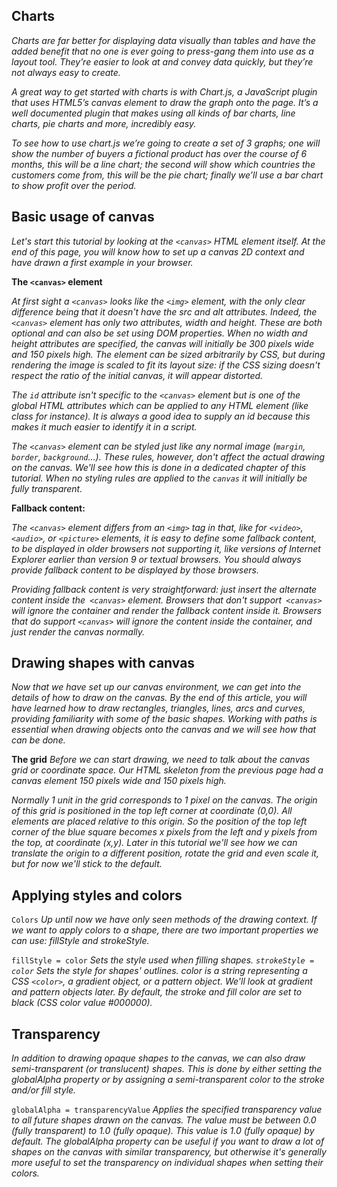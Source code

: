 ## Charts
*Charts are far better for displaying data visually than tables and have the added benefit that no one is ever going to press-gang them into use as a layout tool. They’re easier to look at and convey data quickly, but they’re not always easy to create.*

*A great way to get started with charts is with Chart.js, a JavaScript plugin that uses HTML5’s canvas element to draw the graph onto the page. It’s a well documented plugin that makes using all kinds of bar charts, line charts, pie charts and more, incredibly easy.*

*To see how to use chart.js we’re going to create a set of 3 graphs; one will show the number of buyers a fictional product has over the course of 6 months, this will be a line chart; the second will show which countries the customers come from, this will be the pie chart; finally we’ll use a bar chart to show profit over the period.*

## Basic usage of canvas

*Let's start this tutorial by looking at the `<canvas>` HTML element itself. At the end of this page, you will know how to set up a canvas 2D context and have drawn a first example in your browser.*

**The `<canvas>` element**

*At first sight a `<canvas>` looks like the `<img>` element, with the only clear difference being that it doesn't have the src and alt attributes. Indeed, the `<canvas>` element has only two attributes, width and height. These are both optional and can also be set using DOM properties. When no width and height attributes are specified, the canvas will initially be 300 pixels wide and 150 pixels high. The element can be sized arbitrarily by CSS, but during rendering the image is scaled to fit its layout size: if the CSS sizing doesn't respect the ratio of the initial canvas, it will appear distorted.*


*The `id` attribute isn't specific to the `<canvas>` element but is one of the global HTML attributes which can be applied to any HTML element (like class for instance). It is always a good idea to supply an id because this makes it much easier to identify it in a script.*

*The `<canvas>` element can be styled just like any normal image (`margin`, `border`, `background`…). These rules, however, don't affect the actual drawing on the canvas. We'll see how this is done in a dedicated chapter of this tutorial. When no styling rules are applied to the `canvas` it will initially be fully transparent.*

**Fallback content:**

*The `<canvas>` element differs from an `<img>` tag in that, like for `<video>`, `<audio>`, or `<picture>` elements, it is easy to define some fallback content, to be displayed in older browsers not supporting it, like versions of Internet Explorer earlier than version 9 or textual browsers. You should always provide fallback content to be displayed by those browsers.*

*Providing fallback content is very straightforward: just insert the alternate content inside the` <canvas>` element. Browsers that don't support` <canvas>` will ignore the container and render the fallback content inside it. Browsers that do support `<canvas>` will ignore the content inside the container, and just render the canvas normally.*

## Drawing shapes with canvas


*Now that we have set up our canvas environment, we can get into the details of how to draw on the canvas. By the end of this article, you will have learned how to draw rectangles, triangles, lines, arcs and curves, providing familiarity with some of the basic shapes. Working with paths is essential when drawing objects onto the canvas and we will see how that can be done.*


**The grid**
*Before we can start drawing, we need to talk about the canvas grid or coordinate space. Our HTML skeleton from the previous page had a canvas element 150 pixels wide and 150 pixels high.*


*Normally 1 unit in the grid corresponds to 1 pixel on the canvas. The origin of this grid is positioned in the top left corner at coordinate (0,0). All elements are placed relative to this origin. So the position of the top left corner of the blue square becomes x pixels from the left and y pixels from the top, at coordinate (x,y). Later in this tutorial we'll see how we can translate the origin to a different position, rotate the grid and even scale it, but for now we'll stick to the default.*


## Applying styles and colors

`Colors`
*Up until now we have only seen methods of the drawing context. If we want to apply colors to a shape, there are two important properties we can use: fillStyle and strokeStyle.*

`fillStyle = color`
*Sets the style used when filling shapes.
`strokeStyle = color`*
*Sets the style for shapes' outlines.
color is a string representing a CSS `<color>`, a gradient object, or a pattern object. We'll look at gradient and pattern objects later. By default, the stroke and fill color are set to black (CSS color value #000000).*

## Transparency
*In addition to drawing opaque shapes to the canvas, we can also draw semi-transparent (or translucent) shapes. This is done by either setting the globalAlpha property or by assigning a semi-transparent color to the stroke and/or fill style.*

`globalAlpha = transparencyValue`
*Applies the specified transparency value to all future shapes drawn on the canvas. The value must be between 0.0 (fully transparent) to 1.0 (fully opaque). This value is 1.0 (fully opaque) by default.
The globalAlpha property can be useful if you want to draw a lot of shapes on the canvas with similar transparency, but otherwise it's generally more useful to set the transparency on individual shapes when setting their colors.*